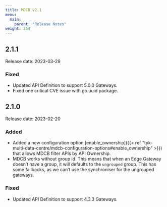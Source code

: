 ```yaml
---
title: MDCB v2.1
menu:
  main:
    parent: "Release Notes"
weight: 254
---
```


## 2.1.1
Release date: 2023-03-29

### Fixed
- Updated API Definition to support 5.0.0 Gateways. 
- Fixed one critical CVE issue with go.uuid package.


## 2.1.0
Release date: 2023-02-20

### Added
- Added a new configuration option [enable_ownership]({{< ref "tyk-multi-data-centre/mdcb-configuration-options#enable_ownership" >}}) that allows MDCB filter APIs by API Ownership. 
- MDCB works without group id. This means that when an Edge Gateway doesn’t have a group, it will defaults to the `ungrouped` group. This has some fallbacks, as we can’t use the synchroniser for the ungrouped gateways.


### Fixed
- Updated API Definition to support 4.3.3 Gateways. 

